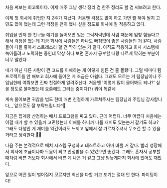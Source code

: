 처음 써보는 회고록이다. 이제 매주 그냥 생각 정리 겸 한주 정리도 할 겸 써보려고 한다.  

이제 첫 회사에 취업한 지 2주가 지났다. 처음엔 걱정도 많이 하고 가면 뭘 해야 될지 고민도 많이 했는데 그런 걱정을 괜히 했나 싶을 정도로 회사에 잘 적응하고 있다.  

취업을 먼저 한 친구들 얘기를 들어보면 일은 그럭저럭인데 사람 때문에 엄청 힘들다고 해서 걱정을 했는데 지금 회사에 사람들은 하나도 빠짐없이 좋은 사람들인 거 같다. 
사람들이 다들 좋아서 스트레스라 할 건 딱히 없는 거 같다. 아직도 적응하고 회사 시스템에 녹아들려고 노력하는 중인데 막상 하다 보면 혼자서 공부할 때랑 다르게 막히는 부분이 너무 많았다.

내가 아닌 다른 사람이 짠 코드를 이해하는 게 이렇게 힘든 건 줄 몰랐다. 
그럴 때마다 팀 프로젝트를 안 해보고 회사에 들어온 게 조금은 아쉽다. 그래도 모르는 거 팀장님이나 주임님한테 여쭤보면 진짜 친절하게 알려주신다. 처음엔 '이렇게 많이 물어봐도 되나?' 싶을 정도로 물어봤는데 요즘에도 그러는 중이다(?) 뭐야 똑같네

계속 물어보면 귀찮을 법도 한데 매번 친절하게 가르쳐주시는 팀장님과 주임님 감사합니다,,, 앞으로도 잘 부탁드립니다^🧎

지금은 집계랑 산정하는 배치 프로그램을 짜고 있다. 근데 어렵다. 너무 어렵다
처음에는 이걸 내가 할 수 있을까 고민했는데 이해를 하니까 나름 재미도 있는는거 같기도 하고? 그래도 다행인 게 재미를 약간이라도 느끼고 옆에서 잘 가르쳐주셔서 무조건 할 수 있을 거라고 생각한다.🙆‍♂️

다음 주는 본격적으로 배치 시스템 구성하고 테스트하고 아마 바쁠 거 같다. 빨리 성장해서 회사에 조금이나마 도움이 되고 인정받을 수 있었으면 좋겠다. 그래도 혼자서 공부할 때처럼 바쁜 거보다 회사에서 바쁜 게 나은 거 같고 그냥 밤늦게까지 회사에 있어도 재밌다.

앞으로 어떤 일이 벌어질지 모르지만 최선을 다할 거고 포기는 절대 안 한다. 파이팅이다!
 

 